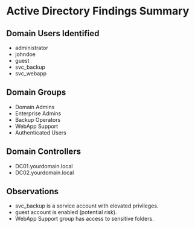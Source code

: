 #  Active Directory Findings Summary

##  Domain Users Identified
- administrator
- johndoe
- guest
- svc_backup
- svc_webapp

##  Domain Groups
- Domain Admins
- Enterprise Admins
- Backup Operators
- WebApp Support
- Authenticated Users

##  Domain Controllers
- DC01.yourdomain.local
- DC02.yourdomain.local

##  Observations
- svc_backup is a service account with elevated privileges.
- guest account is enabled (potential risk).
- WebApp Support group has access to sensitive folders.

